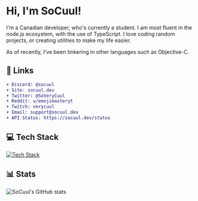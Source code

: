 # Hi, I'm SoCuul!

I'm a Canadian developer, who's currently a student. I am most fluent in the node.js ecosystem, with the use of TypeScript. I love coding random projects, or creating utilities to make my life easier.

As of recently, I've been tinkering in other languages such as Objective-C.

## 📩 Links
```diff
+ Discord: @socuul
+ Site: socuul.dev
+ Twitter: @SoVeryCuul
+ Reddit: u/emojimasteryt
+ Twitch: verycuul
+ Email: support@socuul.dev
+ API Status: https://socuul.dev/status
```

## 💻 Tech Stack
[![Tech Stack](https://skillicons.dev/icons?i=ts,js,python,html,css,nodejs,git,docker,vue,nuxt,express,bash,nginx,vercel,cloudflare,vite,github,vscode,discord)](https://skillicons.dev)

## 📊 Stats
![SoCuul's GitHub stats](https://github-readme-stats.vercel.app/api?username=socuul&show_icons=true&theme=gotham)
